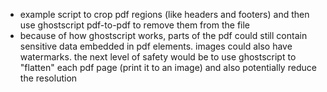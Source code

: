 * example script to crop pdf regions (like headers and footers) and then use ghostscript pdf-to-pdf to remove them from the file
* because of how ghostscript works, parts of the pdf could still contain sensitive data embedded in pdf elements. images could also have watermarks. the next level of safety would be to use ghostscript to "flatten" each pdf page (print it to an image) and also potentially reduce the resolution

